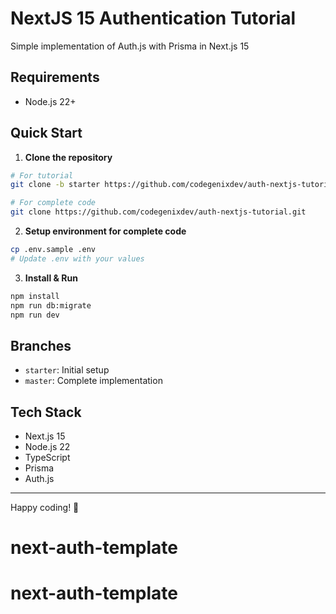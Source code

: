 # NextJS 15 Authentication Tutorial
Simple implementation of Auth.js with Prisma in Next.js 15

## Requirements
- Node.js 22+

## Quick Start

1. **Clone the repository**
```bash
# For tutorial
git clone -b starter https://github.com/codegenixdev/auth-nextjs-tutorial.git

# For complete code
git clone https://github.com/codegenixdev/auth-nextjs-tutorial.git
```

2. **Setup environment for complete code**
```bash
cp .env.sample .env
# Update .env with your values
```

3. **Install & Run**
```bash
npm install
npm run db:migrate
npm run dev
```

## Branches
- `starter`: Initial setup
- `master`: Complete implementation

## Tech Stack
- Next.js 15
- Node.js 22
- TypeScript
- Prisma
- Auth.js

---
Happy coding! 🚀
# next-auth-template
# next-auth-template
